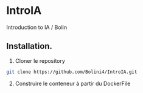 # IntroIA
Introduction to IA / Bolin

## Installation.

1. Cloner le repository 
```bash 
git clone https://github.com/Bolini4/IntroIA.git
```
2. Construire le conteneur à partir du DockerFile
